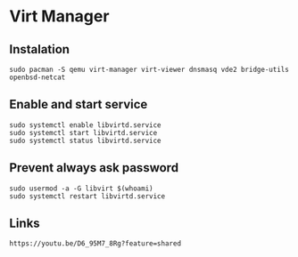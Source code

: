 # Virt Manager

## Instalation
```
sudo pacman -S qemu virt-manager virt-viewer dnsmasq vde2 bridge-utils openbsd-netcat
```

## Enable and start service
```
sudo systemctl enable libvirtd.service
sudo systemctl start libvirtd.service
sudo systemctl status libvirtd.service
```

## Prevent always ask password
```
sudo usermod -a -G libvirt $(whoami)
sudo systemctl restart libvirtd.service
```


## Links
```
https://youtu.be/D6_95M7_8Rg?feature=shared
```

